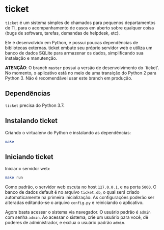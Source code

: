 # ticket

`ticket` é um sistema simples de chamados para pequenos departamentos de TI,
para o acompanhamento de casos em aberto sobre qualquer coisa (bugs de software,
tarefas, demandas de helpdesk, etc).

Ele é desenvolvido em Python, e possui poucas dependências de bibliotecas
externas. ticket embute seu próprio servidor web e utiliza um banco de dados
SQLite para armazenar os dados, simplificando sua instalação e manutenção.

**ATENÇÃO**: O branch `master` possui a versão de desenvolvimento do `ticket'.
No momento, o aplicativo está no meio de uma transição do Python 2 para Python
3. Não é recomendável usar este branch em produção.

## Dependências

`ticket` precisa do Python 3.7.

## Instalando ticket

Criando o virtualenv do Python e instalando as dependências:

```bash
make
```

## Iniciando ticket

Iniciar o servidor web:

```bash
make run
```

Como padrão, o servidor web escuta no host `127.0.0.1`, e na porta `5000`. O
banco de dados default é no arquivo `ticket.db`, o qual será criado
automaticamente na primeira inicialização. As configurações poderão ser
alteradas editando-se o arquivo `config.py` e reiniciando o aplicativo.

Agora basta acessar o sistema via navegador. O usuário padrão é `admin` com
senha `admin`. Ao acessar o sistema, crie um usuário para você, dê poderes de
administrador, e exclua o usuário padrão `admin`.

